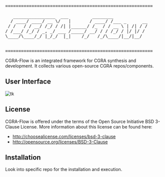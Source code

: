 <pre>
========================================================

   ________________  ___         ________             
  / ____/ ____/ __ \/   |       / ____/ /___ _      __
 / /   / / __/ /_/ / /| |______/ /_  / / __ \ | /| / /
/ /___/ /_/ / _, _/ ___ /_____/ __/ / / /_/ / |/ |/ / 
\____/\____/_/ |_/_/  |_|    /_/   /_/\____/|__/|__/  
                                                      

========================================================
</pre>

CGRA-Flow is an integrated framework for CGRA synthesis and development. It collects various open-source CGRA repos/components.

User Interface
--------------------------------------------------------------------------
![tk](https://user-images.githubusercontent.com/6756658/208831278-0d5e417d-cdb3-483a-b12d-0477f16b08d3.PNG)


License
--------------------------------------------------------------------------

CGRA-Flow is offered under the terms of the Open Source Initiative BSD 3-Clause License. More information about this license can be found here:

  - http://choosealicense.com/licenses/bsd-3-clause
  - http://opensource.org/licenses/BSD-3-Clause


Installation
--------------------------------------------------------

Look into specific repo for the installation and execution.

